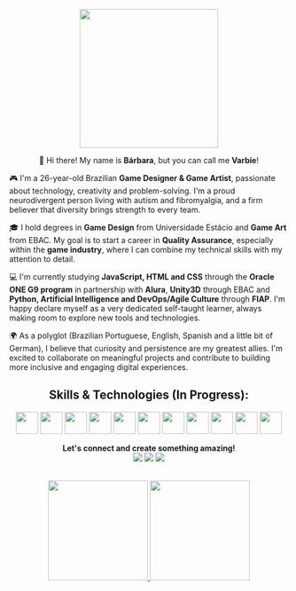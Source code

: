 <div align="center">
<img src="https://i.postimg.cc/19Pgb6wH/octocat-1753417737911.png" width="250">

👋 Hi there! My name is <b>Bárbara</b>, but you can call me <b>Varbie</b>!</div>

🎮 I'm a 26-year-old Brazilian **Game Designer & Game Artist**, passionate about technology, creativity and problem-solving. I'm a proud neurodivergent person living with autism and fibromyalgia, and a firm believer that diversity brings strength to every team.

🎓 I hold degrees in **Game Design** from Universidade Estácio and **Game Art** from EBAC. My goal is to start a career in **Quality Assurance**, especially within the **game industry**, where I can combine my technical skills with my attention to detail.

💻 I'm currently studying **JavaScript, HTML and CSS** through the **Oracle ONE G9 program** in partnership with **Alura**, **Unity3D** through EBAC and **Python, Artificial Intelligence and DevOps/Agile Culture** through **FIAP**. I'm happy declare myself as a very dedicated self-taught learner, always making room to explore new tools and technologies.

🌍 As a polyglot (Brazilian Portuguese, English, Spanish and a little bit of German), I believe that curiosity and persistence are my greatest allies. I'm excited to collaborate on meaningful projects and contribute to building more inclusive and engaging digital experiences.

<div align="center">

## Skills & Technologies (In Progress):

<img src="https://cdn.jsdelivr.net/gh/devicons/devicon@latest/icons/csharp/csharp-original.svg" width="40" height="40"/> <img src="https://cdn.jsdelivr.net/gh/devicons/devicon@latest/icons/javascript/javascript-original.svg" width="40" height="40"/> <img src="https://cdn.jsdelivr.net/gh/devicons/devicon@latest/icons/python/python-original.svg" width="40" height="40"/> <img src="https://cdn.jsdelivr.net/gh/devicons/devicon@latest/icons/azuresqldatabase/azuresqldatabase-original.svg" width="40" height="40"/> <img src="https://cdn.jsdelivr.net/gh/devicons/devicon@latest/icons/html5/html5-original.svg" width="40" height="40"/> <img src="https://cdn.jsdelivr.net/gh/devicons/devicon@latest/icons/css3/css3-original.svg" width="40" height="40"/> <img src="https://cdn.jsdelivr.net/gh/devicons/devicon@latest/icons/selenium/selenium-original.svg" width="40" height="40"/> <img src="https://cdn.jsdelivr.net/gh/devicons/devicon@latest/icons/cypressio/cypressio-original.svg" width="40" height="40"/> <img src="https://cdn.jsdelivr.net/gh/devicons/devicon@latest/icons/photoshop/photoshop-original.svg" width="40" height="40"/> <img src="https://cdn.jsdelivr.net/gh/devicons/devicon@latest/icons/blender/blender-original.svg" width="40" height="40"/> <img src="https://cdn.jsdelivr.net/gh/devicons/devicon@latest/icons/unity/unity-original.svg" width="40" height="40"/>

<b>Let's connect and create something amazing!</b>
<br>
<a href="https://www.facebook.com/fokkenvarbie"><img src="https://camo.githubusercontent.com/46e665d1f79a322cd3171a8e9767ee983b7c793539587a30e7d5e08de24a7f7c/68747470733a2f2f696d672e736869656c64732e696f2f62616467652f46616365626f6f6b2d2532333138373746322e7376673f6c6f676f3d46616365626f6f6b266c6f676f436f6c6f723d7768697465"></a>   <a href="https://www.instagram.com/fokkenvarbie"><img src="https://camo.githubusercontent.com/c8bd82d89314e366e096370c91aa3551ed65626c3da39b485720548d873d241f/68747470733a2f2f696d672e736869656c64732e696f2f62616467652f496e7374616772616d2d2532334534343035462e7376673f6c6f676f3d496e7374616772616d266c6f676f436f6c6f723d7768697465"></a>   <a href="https://discordapp.com/users/259887762839175169"><img src="https://camo.githubusercontent.com/7c80e7e5644b591e16ef6dd9abdf7bd45c04f25e425cd66760ce1fcecac06262/68747470733a2f2f696d672e736869656c64732e696f2f62616467652f446973636f72642d2532333732383944412e7376673f6c6f676f3d646973636f7264266c6f676f436f6c6f723d7768697465"></a>
<br><br>
<div>
<a href="https://github.com/fokkenvarbie">
<img loading="lazy" height="180em" src="https://github-readme-stats.vercel.app/api/top-langs/?username=fokkenvarbie&layout=compact&langs_count=7&theme=dracula"/>
<img loading="lazy" height="180em" src="https://github-readme-stats.vercel.app/api?username=fokkenvarbie&show_icons=true&theme=dracula&include_all_commits=true&count_private=true"/>
